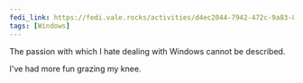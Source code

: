 ```yaml
---
fedi_link: https://fedi.vale.rocks/activities/d4ec2044-7942-472c-9a83-89081e1f9107
tags: [Windows]
---
```


The passion with which I hate dealing with Windows cannot be described.

I've had more fun grazing my knee.
